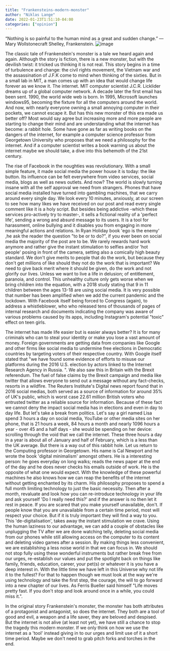 ```yaml
---
title: "Frankensteins-modern-monster"
author: "Niklas Lange"
date: 2022-01-23T1:51:10-04:00
categories: ["opinion"]
---
```



“Nothing is so painful to the human mind as a great and sudden change.”
― Mary Wollstonecraft Shelley, Frankenstein.
![image](../img/Frankensteins-modern-monster.jpg)

The classic tale of Frankenstein's monster is a tale we heard again and again. Although the story is fiction, there is a new monster, but with the devilish twist: it tricked us thinking it is not real.
This story begins in a time of turbulence and change: the civil rights movement, the Vietnam war and the assassination of    J.F.K come to mind when thinking of the sixties. But in a small lab in MIT, a man comes up with an idea that would change life forever as we know it. The internet. MIT computer scientist J.C.R. Licklider dreams up of a global computer network. A decade later the first email has been sent. 1990, the world wide web is born. In 1995, Microsoft launches windows95, becoming the fixture for all the computers around the world. And now, with nearly everyone owning a small annoying computer in their pockets, we cannot escape it. But has this new monster of this era made us better off?
Most would say agree but increasing more and more people are starting to change their mind and are understanding what the internet has become: a rabbit hole. Some have gone as far as writing books on the dangers of the internet, for example a computer science professor from Georgetown University who proposes that we need a philosophy for the internet. And if a computer scientist writes a book warning us about the internet maybe we should take, a dive into this behemoth of the 21st century.


The rise of Facebook in the noughties was revolutionary. With a small simple feature, it made social media the power house it is today: the like button. Its influence can be felt everywhere from video services, social media, blogs as well as news outlets. And now? The world is slowly turning insane with all the self approval we need from strangers. Phones that have social media installed  have turned into gambling machines, that we carry around every single day. We look every 10 minutes, anxiously, at our screen to see how many likes we have received on our post and read every single comment like it is a holy script. But besides being addictive -which these services pro-actively try to master-, it sells a fictional reality of a 'perfect life', sending a wrong and absurd message to its users. It is a tool for harassment, online bullying and it disables you from engaging in more meaningful actions and relations. In Ryan Holiday book 'ego is the enemy' ,he ask the reader the question "to be or to do?", if you ever been on social media the majority of the post are to be. We rarely rewards hard work anymore and rather give the instant stimulation to selfies and/or 'hot people' posing in front of the camera, setting also a comically high beauty standard. We don't give merits to people that do the work, but because they don't get millions of like should they not do the work that is important? We need to give back merit where it should be given, do the work and not glorify our lives. Unless we want to live a life in delusion; of entitlement, paranoia, and control. This unhealthy culture only gets worse when we bring children into the equation, with a 2018 study stating that 9 in 11 children between the ages 13-18 are using social media. It is very possible that number has been amplified when we add the current pandemic and the lockdown. With Facebook itself being forced to Congress (again), to address a whistleblower, who who released tens of thousands of pages of internal research and documents indicating the company was aware of various problems caused by its apps, including Instagram's potential "toxic" effect on teen girls.


The internet has made life easier but is easier always better? It is for many criminals who can to steal your identity or make you lose a vast amount of money. Foreign governments are getting data from companies like Google and other firms like social media to undermine free elections in Democratic countries by targeting voters of their respective country. With Google itself stated that "we have found some evidence of efforts to misuse our platforms during the 2016 U.S. election by actors linked to the Internet Research Agency in Russia. ". We also saw this in Britain with the Brexit referendum. The fuel of false claims by the Brexit campaign and media like twitter that allows everyone to send out a message without any fact-checks, resorts in a wildfire. The Reuters Institute's Digital news report found that in 2016 social medias, both served as a source of information for around 35% of UK's public, which is worst case 22.61 million British voters who entrusted twitter as a reliable source for information. Because of these fact we cannot deny the impact social media has in elections and even in day to day life. But let's take a break from politics. Let's say a girl named Lisa spend 3 hours a day on social media, YouTube or other media sites on her phone, that is 21 hours a week, 84 hours a month and nearly 1096 hours a year - over 45 and a half days - she would be spending on her device: scrolling through the void that we call the internet. These three hours a day in a year is about all of January and half of February, which is a less than the UK average.  But there is a way out of this rabbit hole.
Let us return to the Computing professor in Georgetown. His name is Cal Newport and he wrote the book 'digital minimalism' amongst others.  He is a interesting person: he goes everyday on long walks; reads the news paper at the end of the day and he does never checks his emails outside of work. He is the opposite of what one would expect. With the knowledge of these powerful machines he also knows how we can reap the benefits of the internet without getting enchanted by its charm. His philosophy proposes to spend a full month limiting technology to just the basic necessity. Then after a month, revaluate and look how you can re-introduce technology in your life and ask yourself 'Do I really need this?' and if the answer is no then let it rest in peace. If you are scared that you make yourself unavailable, don't. If people know that you are unavailable from a certain time period, most will respect your choice. But if it is truly important they will find a way to you.
This 'de-digitalisation', takes away the instant stimulation we crave. Using the human laziness to our advantage, we can add a couple of obstacles like unplugging the TV after we are done watching telly, deleting social media from our phones while still allowing access on the computer to its content and deleting video games after a session. By making things less convenient, we are establishing a less noise world in that we can focus in. We should not stop fully using these wonderful instruments but rather break free from our urges, re-establish our values and put the spotlight back on things like family, friends, education, career, your pet(s) or whatever it is you have a deep interest in. With the little time we have left in this Universe why not life it to the fullest? For that to happen though we must look at the way we're using technology and take the first step, the courage, the will to go forward into a new chapter of our lives. As Ferris Bueller said himself "Life moves pretty fast. If you don't stop and look around once in a while, you could miss it.".


In the original story Frankenstein's monster, the monster has both attributes of a protagonist and antagonist, so does the internet. They both are a tool of good and evil, a weapon and a life saver, they are beloved and despised. But the internet is not alive (at least not yet), we have still a chance to stop the tragedy this modern monster. If we only think on how we use the internet as a 'tool' instead giving in to our urges and limit use of it a short time period. Maybe we don't need to grab pitch forks and torches in the end.
